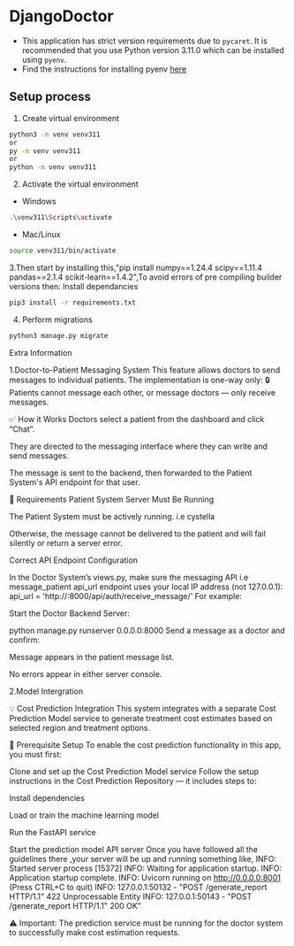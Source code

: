 # DjangoDoctor
- This application has strict version requirements due to `pycaret`. It is recommended that you use Python version 3.11.0 which can be installed using `pyenv`.
- Find the instructions for installing pyenv [here](https://github.com/pyenv/pyenv)

## Setup process
1. Create virtual environment
``` bash
python3 -m venv venv311
or
py -m venv venv311
or
python -m venv venv311
```

2. Activate the virtual environment
- Windows
``` bash
.\venv311\Scripts\activate
```
- Mac/Linux
``` bash
source venv311/bin/activate
```
3.Then start by installing this,"pip install numpy==1.24.4 scipy==1.11.4 pandas==2.1.4 scikit-learn==1.4.2",To avoid errors of pre compiling builder versions then:
Install dependancies
``` bash
pip3 install -r requirements.txt
```


4. Perform migrations
``` bash
python3 manage.py migrate
```


Extra Information

1.Doctor-to-Patient Messaging System
This feature allows doctors to send messages to individual patients. The implementation is one-way only:
🔒 Patients cannot message each other, or message doctors — only receive messages.

✅ How it Works
Doctors select a patient from the dashboard and click “Chat”.

They are directed to the messaging interface where they can write and send messages.

The message is sent to the backend, then forwarded to the Patient System's API endpoint for that user.

📡 Requirements
Patient System Server Must Be Running

The Patient System  must be actively running. i.e cystella 

Otherwise, the message cannot be delivered to the patient and will fail silently or return a server error.

Correct API Endpoint Configuration

In the Doctor System’s views.py, make sure the messaging API i.e message_patient  api_url endpoint uses your local IP address (not 127.0.0.1):
api_url = 'http://<your-local-ip>:8000/api/auth/receive_message/'
For example:

Start the Doctor Backend Server:

python manage.py runserver 0.0.0.0:8000
Send a message as a doctor and confirm:

Message appears in the patient message list.

No errors appear in either server console.

2.Model Intergration

💡 Cost Prediction Integration
This system integrates with a separate Cost Prediction Model service to generate treatment cost estimates based on selected region and treatment options.

🔗 Prerequisite Setup
To enable the cost prediction functionality in this app, you must first:

Clone and set up the Cost Prediction Model service
Follow the setup instructions in the Cost Prediction Repository  — it includes steps to:

Install dependencies

Load or train the machine learning model

Run the FastAPI service

Start the prediction model API server
Once you have followed all the guidelines there ,your server will be up and running something like,
INFO: Started server process [15372]
INFO: Waiting for application startup.
INFO: Application startup complete.
INFO: Uvicorn running on http://0.0.0.0:8001 (Press CTRL+C to quit)
INFO: 127.0.0.1:50132 - "POST /generate_report HTTP/1.1" 422 Unprocessable Entity
INFO: 127.0.0.1:50143 - "POST /generate_report HTTP/1.1" 200 OK”


⚠️ Important: The prediction service must be running for the doctor system to successfully make cost estimation requests.
